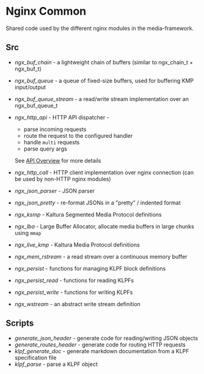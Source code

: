 # Nginx Common

Shared code used by the different nginx modules in the media-framework.


## Src

- *ngx_buf_chain* - a lightweight chain of buffers (similar to ngx_chain_t + ngx_buf_t)
- *ngx_buf_queue* - a queue of fixed-size buffers, used for buffering KMP input/output
- *ngx_buf_queue_stream* - a read/write stream implementation over an ngx_buf_queue_t
- *ngx_http_api* - HTTP API dispatcher -
    - parse incoming requests
    - route the request to the configured handler
    - handle `multi` requests
    - parse query args

    See [API Overview](../README.md#api-overview) for more details
- *ngx_http_call* - HTTP client implementation over nginx connection (can be used by non-HTTP nginx modules)
- *ngx_json_parser* - JSON parser
- *ngx_json_pretty* - re-format JSONs in a "pretty" / indented format
- *ngx_ksmp* - Kaltura Segmented Media Protocol definitions
- *ngx_lba* - Large Buffer Allocator, allocate media buffers in large chunks using `mmap`
- *ngx_live_kmp* - Kaltura Media Protocol definitions
- *ngx_mem_rstream* - a read stream over a continuous memory buffer
- *ngx_persist* - functions for managing KLPF block definitions
- *ngx_persist_read* - functions for reading KLPFs
- *ngx_persist_write* - functions for writing KLPFs
- *ngx_wstream* - an abstract write stream definition


## Scripts

- *generate_json_header* - generate code for reading/writing JSON objects
- *generate_routes_header* - generate code for routing HTTP requests
- *klpf_generate_doc* - generate markdown documentation from a KLPF specification file
- *klpf_parse* - parse a KLPF object
